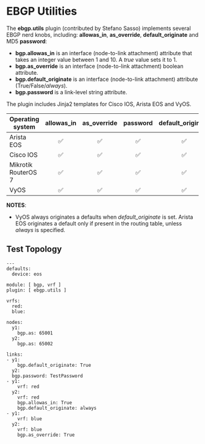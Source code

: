 # EBGP Utilities

The **ebgp.utils** plugin (contributed by Stefano Sasso) implements several EBGP nerd knobs, including: **allowas_in**, **as_override**, **default_originate** and MD5 **password**:

* **bgp.allowas_in** is an interface (node-to-link attachment) attribute that takes an integer value between 1 and 10. A *true* value sets it to 1.
* **bgp.as_override** is an interface (node-to-link attachment) boolean attribute.
* **bgp.default_originate** is an interface (node-to-link attachment) attribute (True/False/*always*).
* **bgp.password** is a link-level string attribute.

The plugin includes Jinja2 templates for Cisco IOS, Arista EOS and VyOS.

| Operating system         | allowas_in | as_override | password | default_originate |
| ------------------------ | :--------: | :---------: | :------: | :---------------: |
| Arista EOS               |      ✅    |     ✅      |    ✅    |    ✅    |
| Cisco IOS                |      ✅    |     ✅      |    ✅    |    ✅    |
| Mikrotik RouterOS 7      |      ✅    |     ✅      |    ✅    |    ✅    |
| VyOS                     |      ✅    |     ✅      |    ✅    |    ✅    |

**NOTES**:
* VyOS always originates a defaults when *default_originate* is set. Arista EOS originates a default only if present in the routing table, unless *always* is specified.

## Test Topology

```
---
defaults:
  device: eos

module: [ bgp, vrf ]
plugin: [ ebgp.utils ]

vrfs:
  red:
  blue:

nodes:
  y1:
    bgp.as: 65001
  y2:
    bgp.as: 65002

links:
- y1:
    bgp.default_originate: True
  y2:
  bgp.password: TestPassword
- y1:
    vrf: red
  y2:
    vrf: red
    bgp.allowas_in: True
    bgp.default_originate: always
- y1:
    vrf: blue
  y2:
    vrf: blue
    bgp.as_override: True
```
